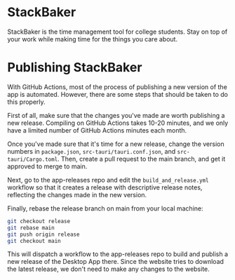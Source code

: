 # StackBaker

StackBaker is the time management tool for college students. Stay on top of your work while making time for the things you care about.

# Publishing StackBaker

With GitHub Actions, most of the process of publishing a new version of the app is automated. However, there are some steps that should be taken to do this properly.

First of all, make sure that the changes you've made are worth publishing a new release. Compiling on GitHub Actions takes 10-20 minutes, and we only have a limited number of GitHub Actions minutes each month. 

Once you've made sure that it's time for a new release, change the version numbers in `package.json`, `src-tauri/tauri.conf.json`, and `src-tauri/Cargo.toml`. Then, create a pull request to the main branch, and get it approved to merge to main.

Next, go to the app-releases repo and edit the `build_and_release.yml` workflow so that it creates a release with descriptive release notes, reflecting the changes made in the new version.

Finally, rebase the release branch on main from your local machine:

```sh
git checkout release
git rebase main
git push origin release
git checkout main
```

This will dispatch a workflow to the app-releases repo to build and publish a new release of the Desktop App there. Since the website tries to download the latest release, we don't need to make any changes to the website.

